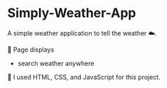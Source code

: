 # Simply-Weather-App


A simple weather application to tell the weather ☁️.




📜 Page displays
- search weather anywhere


🤖 I used HTML, CSS, and JavaScript for this project.

<!-- 💥 Check out the live site here: 

 -->
